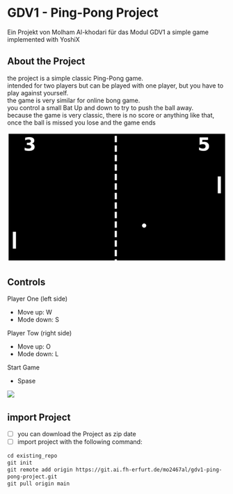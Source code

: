 # GDV1 - Ping-Pong Project

Ein Projekt von Molham Al-khodari für das Modul GDV1
a simple game implemented with YoshiX

## About the Project

the project is a simple classic Ping-Pong game. <br>
intended for two players but can be played with one player, but you have to play against yourself. <br>
the game is very similar for online bong game. <br>
you control a small Bat Up and down to try to push the ball away. <br>
because the game is very classic, there is no score or anything like that, once the ball is missed you lose and the game ends <br>

![](docs/Photos/onlineBong.png) <br>

## Controls

Player One (left side)
- Move up: W
- Mode down: S

Player Tow (right side)
- Move up: O
- Mode down: L

Start Game 
- Spase

![](docs/Photos/pingBong.gif) <br>


## import Project

- [ ] you can download the Project as zip date
- [ ] import project with the following command:

```
cd existing_repo
git init
git remote add origin https://git.ai.fh-erfurt.de/mo2467al/gdv1-ping-pong-project.git
git pull origin main
```
